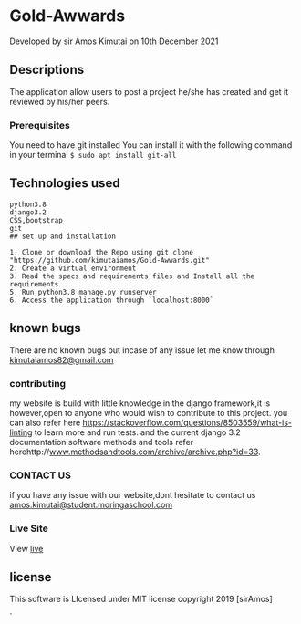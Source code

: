 # Gold-Awwards
Developed by sir Amos Kimutai on 10th December 2021
## Descriptions
The application allow users to post a project he/she has created and get it reviewed by his/her peers.
### Prerequisites
You need to have git installed
You can install it with the following command in your terminal
`$ sudo apt install git-all`

## Technologies used

```
python3.8
django3.2
CSS,bootstrap
git
## set up and installation

1. Clone or download the Repo using git clone "https://github.com/kimutaiamos/Gold-Awwards.git"
2. Create a virtual environment
3. Read the specs and requirements files and Install all the requirements.  
5. Run python3.8 manage.py runserver
6. Access the application through `localhost:8000`
```
## known bugs

There are no known bugs but incase of any issue let me know through kimutaiamos82@gmail.com

### contributing
my website is build with little knowledge in the django framework,it is however,open to anyone who would wish to contribute to this project.
you can also refer here https://stackoverflow.com/questions/8503559/what-is-linting to learn more and run tests. and the current django 3.2 documentation
software methods and tools refer herehttp://www.methodsandtools.com/archive/archive.php?id=33.
###  CONTACT US
if you have any issue with our website,dont hesitate to contact us amos.kimutai@student.moringaschool.com
### Live Site
View [live]()
## license

This software is LIcensed under MIT license copyright 2019 [sirAmos]

`


